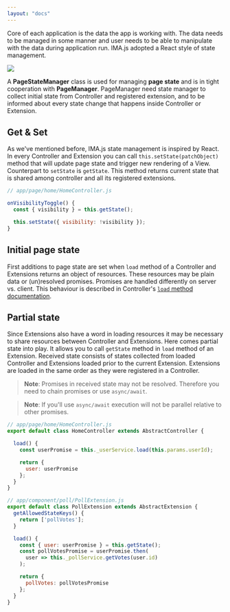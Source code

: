 ```yaml
---
layout: "docs"
---
```


Core of each application is the data the app is working with. The data needs to be managed in some manner and user needs to be able to manipulate with the data during application run. IMA.js adopted a React style of state management.

<div class="image is-padded-with-shadow">
  <img src="{{ '/img/docs/diagram-page-state.png?v=' | append: site.github.build_revision | relative_url }}" />
</div>

A **PageStateManager** class is used for managing **page state** and is in tight cooperation with **PageManager**.
PageManager need state manager to collect initial state from Controller and registered extension, and to be informed about every state change that happens inside Controller or Extension.

## Get & Set

As we've mentioned before, IMA.js state management is inspired by React. In every Controller and Extension you can call `this.setState(patchObject)` method that will update page state and trigger new rendering of a View. Counterpart to `setState` is `getState`. This method returns current state that is shared among controller and all its registered extensions.

```javascript
// app/page/home/HomeController.js

onVisibilityToggle() {
  const { visibility } = this.getState();

  this.setState({ visibility: !visibility });
}
```

## Initial page state
First additions to page state are set when `load` method of a Controller and Extensions returns an object of resources. These resources may be plain data or (un)resolved promises. Promises are handled differently on server vs. client. This behaviour is described in Controller's [`load` method documentation](/docs/controller-lifecycle.html#load-serverclient). 

## Partial state
Since Extensions also have a word in loading resources it may be necessary to share resources between Controller and Extensions. Here comes partial state into play. It allows you to call `getState` method in `load` method of an Extension. Received state consists of states collected from loaded Controller and Extensions loaded prior to the current Extension. Extensions are loaded in the same order as they were registered in a Controller.

> **Note**: Promises in received state may not be resolved. Therefore you need to chain promises or use `async/await`.

> **Note**: If you'll use `async/await` execution will not be parallel relative to other promises. 

```javascript
// app/page/home/HomeController.js
export default class HomeController extends AbstractController {

  load() {
    const userPromise = this._userService.load(this.params.userId);

    return {
      user: userPromise
    };
  }
}
```

```javascript
// app/component/poll/PollExtension.js
export default class PollExtension extends AbstractExtension {
  getAllowedStateKeys() {
    return ['pollVotes'];
  }

  load() {
    const { user: userPromise } = this.getState();
    const pollVotesPromise = userPromise.then(
      user => this._pollService.getVotes(user.id)
    );

    return {
      pollVotes: pollVotesPromise
    };
  }
}
```




